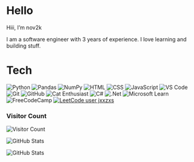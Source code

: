 # Hello

Hiii, I’m nov2k

I am a software engineer with 3 years of experience. I love learning and building stuff.

# Tech
![Python](https://img.shields.io/badge/Python-orange?style=flat-square&logo=python)
![Pandas](https://img.shields.io/badge/Pandas-1.3.3-yellow?style=flat-square&logo=pandas)
![NumPy](https://img.shields.io/badge/NumPy-1.21.2-green?style=flat-square&logo=numpy)
![HTML](https://img.shields.io/badge/HTML-5-blue?style=flat-square&logo=html5)
![CSS](https://img.shields.io/badge/CSS-3-magenta?style=flat-square&logo=css3)
![JavaScript](https://img.shields.io/badge/JavaScript-ES6-purple?style=flat-square&logo=javascript)
![VS Code](https://img.shields.io/badge/VS%20Code-Editor-red?style=flat-square&logo=visual-studio-code)
![Git](https://img.shields.io/badge/Git-VersionControl-orange?style=flat-square&logo=git)
![GitHub](https://img.shields.io/badge/GitHub-Repo-yellow?style=flat-square&logo=github)
![Cat Enthusiast](https://img.shields.io/badge/Cat-Enthusiast-green?style=flat-square&logo=cat)
![C#](https://img.shields.io/badge/c%23-%23239120.svg?style=for-the-badge&logo=csharp&logoColor=white)
![.Net](https://img.shields.io/badge/.NET-5C2D91?style=for-the-badge&logo=.net&logoColor=white)
![Microsoft Learn](https://img.shields.io/badge/Microsoft_Learn-258ffa?style=for-the-badge&logo=microsoft&logoColor=white)
![FreeCodeCamp](https://img.shields.io/badge/Freecodecamp-%23123.svg?&style=for-the-badge&logo=freecodecamp&logoColor=green)
[![LeetCode user jxxzxs](https://img.shields.io/badge/dynamic/json?style=plastic&labelColor=black&color=%23C44DFF&label=Solved&query=solvedOverTotal&url=https%3A%2F%2Fleetcode-badge.vercel.app%2Fapi%2Fusers%2Fjxxzxs&logo=leetcode&logoColor=yellow)](https://leetcode.com/jxxzxs/)

### Visitor Count
![Visitor Count](https://komarev.com/ghpvc/?username=tfnov2k&color=9932CC)

![GitHub Stats](https://github-readme-stats.vercel.app/api?username=tfnov2k&theme=midnight-purple&show_icons=true&hide_border=true&count_private=true&hide_rank=true)

![GitHub Stats](https://github-readme-stats.vercel.app/api/top-langs/?username=tfnov2k&theme=midnight-purple&show_icons=true&hide_border=true&layout=compact)
